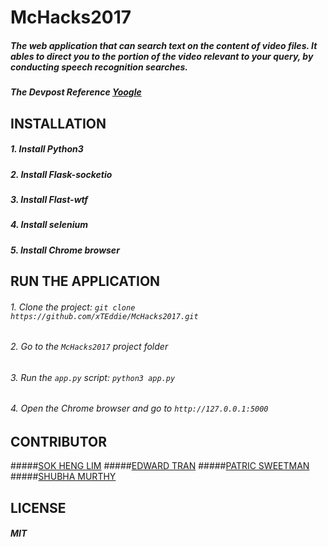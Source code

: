 # McHacks2017
##### The web application that can search text on the content of video files. It ables to direct you to the portion of the video relevant to your query, by conducting speech recognition searches.

##### The Devpost Reference [Yoogle](https://devpost.com/software/yoogle)


## INSTALLATION
##### 1. Install Python3
##### 2. Install Flask-socketio
##### 3. Install Flast-wtf
##### 4. Install selenium
##### 5. Install Chrome browser


## RUN THE APPLICATION
###### 1. Clone the project: `git clone https://github.com/xTEddie/McHacks2017.git`
###### 2. Go to the `McHacks2017` project folder
###### 3. Run the  `app.py` script: `python3 app.py`
###### 4. Open the Chrome browser and go to `http://127.0.0.1:5000`

## CONTRIBUTOR
#####[SOK HENG LIM](https://github.com/Soqueen)
#####[EDWARD TRAN](https://github.com/Bonnie970)
#####[PATRIC SWEETMAN](https://github.com/SweetmanTech)
#####[SHUBHA MURTHY](https://github.com/shubhamurthy)

## LICENSE
##### MIT

